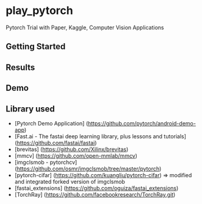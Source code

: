 # play_pytorch
Pytorch Trial with Paper, Kaggle, Computer Vision Applications

## Getting Started

## Results

## Demo

## Library used
- [Pytorch Demo Application] (https://github.com/pytorch/android-demo-app)
- [Fast.ai - The fastai deep learning library, plus lessons and tutorials] (https://github.com/fastai/fastai)
- [brevitas] (https://github.com/Xilinx/brevitas)
- [mmcv] (https://github.com/open-mmlab/mmcv) 
- [imgclsmob - pytorchcv] (https://github.com/osmr/imgclsmob/tree/master/pytorch) 
- [pytorch-cifar] (https://github.com/kuangliu/pytorch-cifar) => modified and integrated forked version of imgclsmob
- [fastai_extensions] (https://github.com/oguiza/fastai_extensions) 
- [TorchRay] (https://github.com/facebookresearch/TorchRay.git) 

